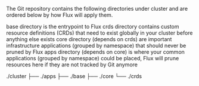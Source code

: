 The Git repository contains the following directories under cluster and are ordered below by how Flux will apply them.

base directory is the entrypoint to Flux
crds directory contains custom resource definitions (CRDs) that need to exist globally in your cluster before anything else exists
core directory (depends on crds) are important infrastructure applications (grouped by namespace) that should never be pruned by Flux
apps directory (depends on core) is where your common applications (grouped by namespace) could be placed, Flux will prune resources here if they are not tracked by Git anymore

./cluster
├── ./apps
├── ./base
├── ./core
└── ./crds
